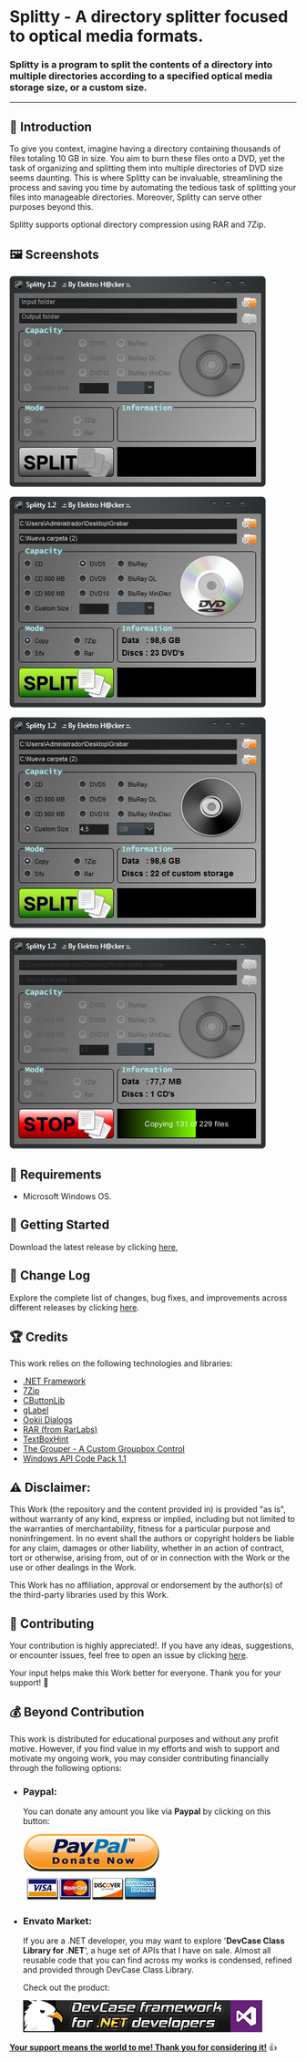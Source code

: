 <!-- Common Project Tags:
command-line 
console-applications 
desktop-app 
desktop-application 
dotnet 
dotnet-core 
netcore 
netframework 
netframework48 
tool 
tools 
vbnet 
visualstudio 
windows 
windows-app 
windows-application 
windows-applications 
windows-forms 
winforms 
 -->

# Splitty - A directory splitter focused to optical media formats.

### Splitty is a program to split the contents of a directory into multiple directories according to a specified optical media storage size, or a custom size.

------------------

## 👋 Introduction

To give you context, imagine having a directory containing thousands of files totaling 10 GB in size. You aim to burn these files onto a DVD, yet the task of organizing and splitting them into multiple directories of DVD size seems daunting. This is where Splitty can be invaluable, streamlining the process and saving you time by automating the tedious task of splitting your files into manageable directories. Moreover, Splitty can serve other purposes beyond this.

Splitty supports optional directory compression using RAR and 7Zip.

## 🖼️ Screenshots

![](Images/Splitty%2001.png)

![](Images/Splitty%2002.png)

![](Images/Splitty%2003.png)

![](Images/Splitty%2004.png)

## 📝 Requirements

- Microsoft Windows OS.

## 🤖 Getting Started

Download the latest release by clicking [here](https://github.com/ElektroStudios/Splitty/releases/latest),

## 🔄 Change Log

Explore the complete list of changes, bug fixes, and improvements across different releases by clicking [here](/Docs/CHANGELOG.md).

## 🏆 Credits

This work relies on the following technologies and libraries: 

 - [.NET Framework](https://dotnet.microsoft.com/en-us/download/dotnet-framework)
 - [7Zip](https://dotnet.microsoft.com/en-us/download/dotnet-framework)
 - [CButtonLib](https://www.codeproject.com/Articles/26622/Custom-Button-Control-with-Gradient-Colors-and-Ext)
 - [gLabel](https://www.codeproject.com/Articles/95399/gLabel-Custom-Label-with-Special-Effects-VB-NET)
 - [Ookii Dialogs](https://www.ookii.org/software/dialogs/)
 - [RAR (from RarLabs)](https://dotnet.microsoft.com/en-us/download/dotnet-framework)
 - [TextBoxHint](https://www.codeproject.com/Articles/33988/TextBoxHint)
 - [The Grouper - A Custom Groupbox Control](https://www.codeproject.com/Articles/12421/The-Grouper-A-Custom-Groupbox-Control)
 - [Windows API Code Pack 1.1](https://github.com/aybe/Windows-API-Code-Pack-1.1)

## ⚠️ Disclaimer:

This Work (the repository and the content provided in) is provided "as is", without warranty of any kind, express or implied, including but not limited to the warranties of merchantability, fitness for a particular purpose and noninfringement. In no event shall the authors or copyright holders be liable for any claim, damages or other liability, whether in an action of contract, tort or otherwise, arising from, out of or in connection with the Work or the use or other dealings in the Work.

This Work has no affiliation, approval or endorsement by the author(s) of the third-party libraries used by this Work.

## 💪 Contributing

Your contribution is highly appreciated!. If you have any ideas, suggestions, or encounter issues, feel free to open an issue by clicking [here](https://github.com/ElektroStudios/Splitty/issues/new/choose). 

Your input helps make this Work better for everyone. Thank you for your support! 🚀

## 💰 Beyond Contribution 

This work is distributed for educational purposes and without any profit motive. However, if you find value in my efforts and wish to support and motivate my ongoing work, you may consider contributing financially through the following options:

 - ### Paypal:
    You can donate any amount you like via **Paypal** by clicking on this button:

    [![Donation Account](Images/Paypal_Donate.png)](https://www.paypal.com/cgi-bin/webscr?cmd=_s-xclick&hosted_button_id=E4RQEV6YF5NZY)

 - ### Envato Market:
   If you are a .NET developer, you may want to explore '**DevCase Class Library for .NET**', a huge set of APIs that I have on sale.
   Almost all reusable code that you can find across my works is condensed, refined and provided through DevCase Class Library.

    Check out the product:
    
   [![DevCase Class Library for .NET](Images/DevCase_Banner.png)](https://codecanyon.net/item/elektrokit-class-library-for-net/19260282)

<u>**Your support means the world to me! Thank you for considering it!**</u> 👍

